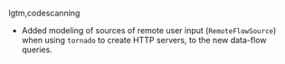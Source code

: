 lgtm,codescanning
* Added modeling of sources of remote user input (`RemoteFlowSource`) when using `tornado` to create HTTP servers, to the new data-flow queries.

